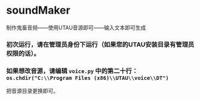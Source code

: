 # soundMaker
制作鬼畜音频——使用UTAU音源即可——输入文本即可生成

### 初次运行，请在管理员身份下运行（如果您的UTAU安装目录有管理员权限的话）。

### 如果想改音源，请编辑 ```voice.py``` 中的第二十行：```os.chdir("C:\\Program Files (x86)\\UTAU\\voice\\DT")``` 

把音源目录更换即可。
